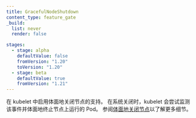 ```yaml
---
title: GracefulNodeShutdown
content_type: feature_gate
_build:
  list: never
  render: false

stages:
  - stage: alpha
    defaultValue: false
    fromVersion: "1.20"
    toVersion: "1.20"
  - stage: beta
    defaultValue: true
    fromVersion: "1.21"
---
```


<!--
Enables support for graceful shutdown in kubelet.
During a system shutdown, kubelet will attempt to detect the shutdown event
and gracefully terminate pods running on the node. See
[Graceful Node Shutdown](/docs/concepts/architecture/nodes/#graceful-node-shutdown)
for more details.
-->
在 kubelet 中启用体面地关闭节点的支持。
在系统关闭时，kubelet 会尝试监测该事件并体面地终止节点上运行的 Pod。
参阅[体面地关闭节点](/zh-cn/docs/concepts/architecture/nodes/#graceful-node-shutdown)以了解更多细节。
